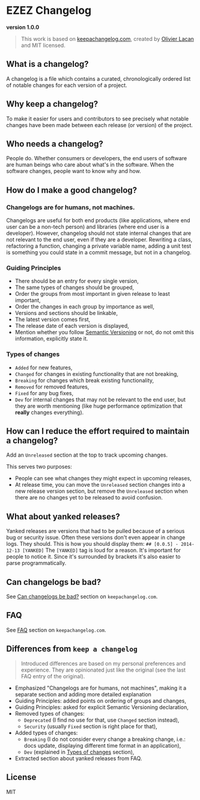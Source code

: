 # EZEZ Changelog

**version 1.0.0**

> This work is based on [keepachangelog.com](https://keepachangelog.com/en/1.1.0/), created by [Olivier Lacan](https://olivierlacan.com) and MIT licensed.

## What is a changelog?
A changelog is a file which contains a curated, chronologically ordered list of notable changes for each version of a project.

## Why keep a changelog?
To make it easier for users and contributors to see precisely what notable changes have been made between each release (or version) of the project.

## Who needs a changelog?
People do. Whether consumers or developers, the end users of software are human beings who care about what's in the software. When the software changes, people want to know why and how.

## How do I make a good changelog?

### Changelogs are for humans, not machines.
Changelogs are useful for both end products (like applications, where end user can be a non-tech person) and
libraries (where end user is a developer).
However, changelog should not state internal changes that are not relevant to the end user,
even if they are a developer.
Rewriting a class, refactoring a function, changing a private variable name, adding a unit test is something you could
state in a commit message, but not in a changelog.

### Guiding Principles
- There should be an entry for every single version,
- The same types of changes should be grouped,
- Order the groups from most important in given release to least important,
- Order the changes in each group by importance as well,
- Versions and sections should be linkable,
- The latest version comes first,
- The release date of each version is displayed,
- Mention whether you follow [Semantic Versioning](https://semver.org/) or not, do not omit this information, explicitly
state it.

### Types of changes

- `Added` for new features,
- `Changed` for changes in existing functionality that are not breaking,
- `Breaking` for changes which break existing functionality,
- `Removed` for removed features,
- `Fixed` for any bug fixes,
- `Dev` for internal changes that may not be relevant to the end user, but they are worth mentioning (like huge
performance optimization that **really** changes everything).

## How can I reduce the effort required to maintain a changelog?

Add an `Unreleased` section at the top to track upcoming changes.

This serves two purposes:
- People can see what changes they might expect in upcoming releases,
- At release time, you can move the `Unreleased` section changes into a new release version section,
but remove the `Unreleased` section when there are no changes yet to be released to avoid confusion.

## What about yanked releases?

Yanked releases are versions that had to be pulled because of a serious bug or security issue. Often these versions don't even appear in change logs. They should. This is how you should display them:
`## [0.0.5] - 2014-12-13 [YANKED]`
The `[YANKED]` tag is loud for a reason. It's important for people to notice it. Since it's surrounded by brackets it's also easier to parse programmatically.

## Can changelogs be bad?

See [Can changelogs be bad?](https://keepachangelog.com/en/1.1.0/#bad-practices) section on `keepachangelog.com`.

## FAQ

See [FAQ](https://keepachangelog.com/en/1.1.0/#frequently-asked-questions) section on `keepachangelog.com`.

## Differences from `keep a changelog`

> Introduced differences are based on my personal preferences and experience. They are opinionated just like the
> original (see the last FAQ entry of the original).

- Emphasized "Changelogs are for humans, not machines", making it a separate section and adding more detailed explanation
- Guiding Principles: added points on ordering of groups and changes,
- Guiding Principles: asked for explicit Semantic Versioning declaration,
- Removed types of changes:
  - `Deprecated` (I find no use for that, use `Changed` section instead),
  - `Security` (usually `Fixed` section is right place for that),
- Added types of changes:
  - `Breaking` (I do not consider every change a breaking change, i.e.: docs update, displaying different time format in an application),
  - `Dev` (explained in [Types of changes](#types-of-changes) section),
- Extracted section about yanked releases from FAQ.

## License

MIT
